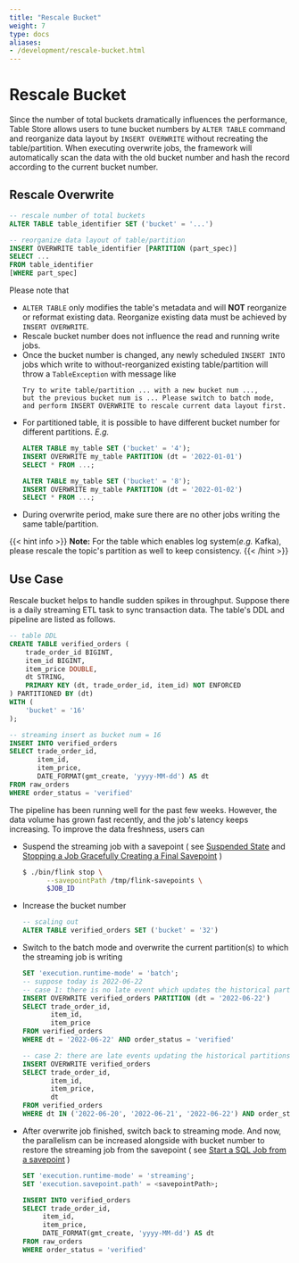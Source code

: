 ```yaml
---
title: "Rescale Bucket"
weight: 7
type: docs
aliases:
- /development/rescale-bucket.html
---
```

<!--
Licensed to the Apache Software Foundation (ASF) under one
or more contributor license agreements.  See the NOTICE file
distributed with this work for additional information
regarding copyright ownership.  The ASF licenses this file
to you under the Apache License, Version 2.0 (the
"License"); you may not use this file except in compliance
with the License.  You may obtain a copy of the License at

  http://www.apache.org/licenses/LICENSE-2.0

Unless required by applicable law or agreed to in writing,
software distributed under the License is distributed on an
"AS IS" BASIS, WITHOUT WARRANTIES OR CONDITIONS OF ANY
KIND, either express or implied.  See the License for the
specific language governing permissions and limitations
under the License.
-->

# Rescale Bucket

Since the number of total buckets dramatically influences the performance, Table Store allows users to 
tune bucket numbers by `ALTER TABLE` command and reorganize data layout by `INSERT OVERWRITE` 
without recreating the table/partition. When executing overwrite jobs, the framework will automatically 
scan the data with the old bucket number and hash the record according to the current bucket number.

## Rescale Overwrite
```sql
-- rescale number of total buckets
ALTER TABLE table_identifier SET ('bucket' = '...')

-- reorganize data layout of table/partition
INSERT OVERWRITE table_identifier [PARTITION (part_spec)]
SELECT ... 
FROM table_identifier
[WHERE part_spec]
``` 

Please note that
- `ALTER TABLE` only modifies the table's metadata and will **NOT** reorganize or reformat existing data. 
  Reorganize existing data must be achieved by `INSERT OVERWRITE`.
- Rescale bucket number does not influence the read and running write jobs.
- Once the bucket number is changed, any newly scheduled `INSERT INTO` jobs which write to without-reorganized 
  existing table/partition will throw a `TableException` with message like 
  ```text
  Try to write table/partition ... with a new bucket num ..., 
  but the previous bucket num is ... Please switch to batch mode, 
  and perform INSERT OVERWRITE to rescale current data layout first.
  ```
- For partitioned table, it is possible to have different bucket number for different partitions. *E.g.*
  ```sql
  ALTER TABLE my_table SET ('bucket' = '4');
  INSERT OVERWRITE my_table PARTITION (dt = '2022-01-01')
  SELECT * FROM ...;
  
  ALTER TABLE my_table SET ('bucket' = '8');
  INSERT OVERWRITE my_table PARTITION (dt = '2022-01-02')
  SELECT * FROM ...;
  ```
- During overwrite period, make sure there are no other jobs writing the same table/partition.

{{< hint info >}}
__Note:__ For the table which enables log system(*e.g.* Kafka), please rescale the topic's partition as well to keep consistency.
{{< /hint >}}

## Use Case

Rescale bucket helps to handle sudden spikes in throughput. Suppose there is a daily streaming ETL task to sync transaction data. The table's DDL and pipeline
are listed as follows.

```sql
-- table DDL
CREATE TABLE verified_orders (
    trade_order_id BIGINT,
    item_id BIGINT,
    item_price DOUBLE,
    dt STRING,
    PRIMARY KEY (dt, trade_order_id, item_id) NOT ENFORCED 
) PARTITIONED BY (dt)
WITH (
    'bucket' = '16'
);

-- streaming insert as bucket num = 16
INSERT INTO verified_orders
SELECT trade_order_id,
       item_id,
       item_price,
       DATE_FORMAT(gmt_create, 'yyyy-MM-dd') AS dt
FROM raw_orders
WHERE order_status = 'verified'
```
The pipeline has been running well for the past few weeks. However, the data volume has grown fast recently, 
and the job's latency keeps increasing. To improve the data freshness, users can 
- Suspend the streaming job with a savepoint ( see 
  [Suspended State](https://nightlies.apache.org/flink/flink-docs-master/docs/internals/job_scheduling/) and 
  [Stopping a Job Gracefully Creating a Final Savepoint](https://nightlies.apache.org/flink/flink-docs-release-1.16/docs/deployment/cli/) )
  ```bash
  $ ./bin/flink stop \
        --savepointPath /tmp/flink-savepoints \
        $JOB_ID
   ```
- Increase the bucket number
  ```sql
  -- scaling out
  ALTER TABLE verified_orders SET ('bucket' = '32')
  ```
- Switch to the batch mode and overwrite the current partition(s) to which the streaming job is writing
  ```sql
  SET 'execution.runtime-mode' = 'batch';
  -- suppose today is 2022-06-22
  -- case 1: there is no late event which updates the historical partitions, thus overwrite today's partition is enough
  INSERT OVERWRITE verified_orders PARTITION (dt = '2022-06-22')
  SELECT trade_order_id,
         item_id,
         item_price
  FROM verified_orders
  WHERE dt = '2022-06-22' AND order_status = 'verified'
  
  -- case 2: there are late events updating the historical partitions, but the range does not exceed 3 days
  INSERT OVERWRITE verified_orders
  SELECT trade_order_id,
         item_id,
         item_price,
         dt
  FROM verified_orders
  WHERE dt IN ('2022-06-20', '2022-06-21', '2022-06-22') AND order_status = 'verified'
  ```
- After overwrite job finished, switch back to streaming mode. And now, the parallelism can be increased alongside with bucket number to restore the streaming job from the savepoint 
( see [Start a SQL Job from a savepoint](https://nightlies.apache.org/flink/flink-docs-release-1.16/docs/dev/table/sqlclient/#start-a-sql-job-from-a-savepoint) )
  ```sql
  SET 'execution.runtime-mode' = 'streaming';
  SET 'execution.savepoint.path' = <savepointPath>;

  INSERT INTO verified_orders
  SELECT trade_order_id,
       item_id,
       item_price,
       DATE_FORMAT(gmt_create, 'yyyy-MM-dd') AS dt
  FROM raw_orders
  WHERE order_status = 'verified'
  ```
